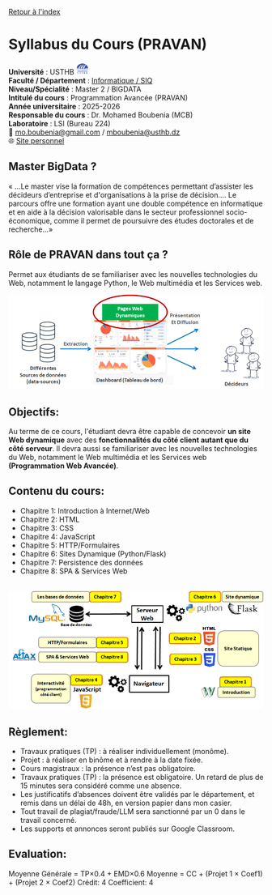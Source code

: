 [Retour à l'index](index.md)
# Syllabus du Cours (PRAVAN)

**Université** : USTHB  <img src="img/USTHB.png" height="24px"/>  
**Faculté / Département** : [Informatique / SIQ](https://finfo.usthb.dz/)  
**Niveau/Spécialité** : Master 2 / BIGDATA   
**Intitulé du cours** : Programmation Avancée (PRAVAN)  
**Année universitaire** : 2025-2026   
**Responsable du cours** : Dr. Mohamed Boubenia (MCB)  
**Laboratoire** : LSI (Bureau 224)  
📧 mo.boubenia@gmail.com / mboubenia@usthb.dz  
🌐 [Site personnel](https://sites.google.com/view/boubeniamohamed/accueil)  



## Master BigData ?
« …Le master vise la formation de compétences permettant d’assister les décideurs d’entreprise et d'organisations à la prise de décision…. Le parcours offre une formation ayant une double compétence en informatique et en aide à la décision valorisable dans le secteur professionnel socio-économique, comme il permet de poursuivre des études doctorales et de recherche…»

## Rôle de PRAVAN dans tout ça ?
Permet aux étudiants de se familiariser avec les nouvelles technologies du Web, notamment le langage Python, le Web multimédia et les Services web. 	


<img src="img/1.png" />

## Objectifs:	
Au terme de ce cours, l'étudiant devra être capable de concevoir **un site Web dynamique** avec des **fonctionnalités du côté client autant que du côté serveur**. Il devra aussi se familiariser avec les nouvelles technologies du Web, notamment le Web multimédia et les Services web **(Programmation Web Avancée)**.

## Contenu du cours:	
- Chapitre 1: Introduction à Internet/Web
- Chapitre 2: HTML
- Chapitre 3: CSS
- Chapitre 4: JavaScript
- Chapitre 5: HTTP/Formulaires
- Chapitre 6: Sites Dynamique (Python/Flask)
- Chapitre 7: Persistence des données
- Chapitre 8: SPA & Services Web

<br>

<img src="img/plan.png" />

## Règlement:
- Travaux pratiques (TP) : à réaliser individuellement (monôme).
- Projet : à réaliser en binôme et à rendre à la date fixée.
- Cours magistraux : la présence n’est pas obligatoire.
- Travaux pratiques (TP) : la présence est obligatoire. Un retard de plus de 15 minutes sera considéré comme une absence.
- Les justificatifs d’absences doivent être validés par le département, et remis dans un délai de 48h, en version papier dans mon casier.
- Tout travail de plagiat/fraude/LLM sera sanctionné par un 0 dans le travail concerné.
- Les supports et annonces seront publiés sur Google Classroom.

## Evaluation:

Moyenne Générale  = TP×0.4 + EMD×0.6
Moyenne = CC + (Projet 1 × Coef1) + (Projet 2 × Coef2)
Crédit: 4
Coefficient: 4



